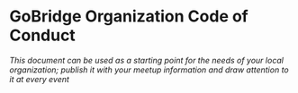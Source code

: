 # GoBridge Organization Code of Conduct

_This document can be used as a starting point for the needs of your local organization; publish it with your meetup information and draw attention to it at every event_
